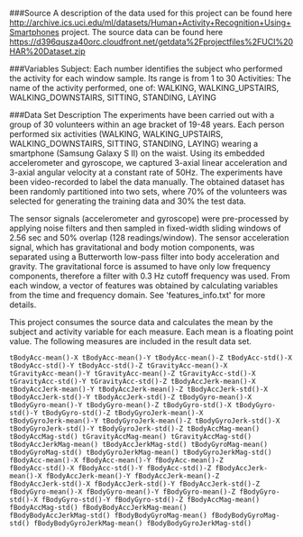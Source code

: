 ###Source
A description of the data used for this project can be found here
http://archive.ics.uci.edu/ml/datasets/Human+Activity+Recognition+Using+Smartphones project.
The source data can be found here https://d396qusza40orc.cloudfront.net/getdata%2Fprojectfiles%2FUCI%20HAR%20Dataset.zip

###Variables
Subject: Each number identifies the subject who performed the activity for each window sample. Its range is from 1 to 30
Activities: The name of the activity performed, one of: WALKING, WALKING_UPSTAIRS, WALKING_DOWNSTAIRS, SITTING, STANDING, LAYING

###Data Set Description
The experiments have been carried out with a group of 30 volunteers within an age bracket of 19-48 years. Each person performed six activities (WALKING, WALKING_UPSTAIRS, WALKING_DOWNSTAIRS, SITTING, STANDING, LAYING) wearing a smartphone (Samsung Galaxy S II) on the waist. Using its embedded accelerometer and gyroscope, we captured 3-axial linear acceleration and 3-axial angular velocity at a constant rate of 50Hz. The experiments have been video-recorded to label the data manually. The obtained dataset has been randomly partitioned into two sets, where 70% of the volunteers was selected for generating the training data and 30% the test data. 

The sensor signals (accelerometer and gyroscope) were pre-processed by applying noise filters and then sampled in fixed-width sliding windows of 2.56 sec and 50% overlap (128 readings/window). The sensor acceleration signal, which has gravitational and body motion components, was separated using a Butterworth low-pass filter into body acceleration and gravity. The gravitational force is assumed to have only low frequency components, therefore a filter with 0.3 Hz cutoff frequency was used. From each window, a vector of features was obtained by calculating variables from the time and frequency domain. See 'features_info.txt' for more details. 

This project consumes the source data and calculates the mean by the subject and activity variable for each measure.  Each mean is a floating point value.  The following measures are included in the result data set.
```
tBodyAcc-mean()-X tBodyAcc-mean()-Y tBodyAcc-mean()-Z tBodyAcc-std()-X tBodyAcc-std()-Y tBodyAcc-std()-Z tGravityAcc-mean()-X
tGravityAcc-mean()-Y tGravityAcc-mean()-Z tGravityAcc-std()-X tGravityAcc-std()-Y tGravityAcc-std()-Z tBodyAccJerk-mean()-X
tBodyAccJerk-mean()-Y tBodyAccJerk-mean()-Z tBodyAccJerk-std()-X tBodyAccJerk-std()-Y tBodyAccJerk-std()-Z tBodyGyro-mean()-X
tBodyGyro-mean()-Y tBodyGyro-mean()-Z tBodyGyro-std()-X tBodyGyro-std()-Y tBodyGyro-std()-Z tBodyGyroJerk-mean()-X
tBodyGyroJerk-mean()-Y tBodyGyroJerk-mean()-Z tBodyGyroJerk-std()-X tBodyGyroJerk-std()-Y tBodyGyroJerk-std()-Z tBodyAccMag-mean()
tBodyAccMag-std() tGravityAccMag-mean() tGravityAccMag-std() tBodyAccJerkMag-mean() tBodyAccJerkMag-std() tBodyGyroMag-mean()
tBodyGyroMag-std() tBodyGyroJerkMag-mean() tBodyGyroJerkMag-std() fBodyAcc-mean()-X fBodyAcc-mean()-Y fBodyAcc-mean()-Z
fBodyAcc-std()-X fBodyAcc-std()-Y fBodyAcc-std()-Z fBodyAccJerk-mean()-X fBodyAccJerk-mean()-Y fBodyAccJerk-mean()-Z
fBodyAccJerk-std()-X fBodyAccJerk-std()-Y fBodyAccJerk-std()-Z fBodyGyro-mean()-X fBodyGyro-mean()-Y fBodyGyro-mean()-Z fBodyGyro-std()-X fBodyGyro-std()-Y fBodyGyro-std()-Z fBodyAccMag-mean() fBodyAccMag-std() fBodyBodyAccJerkMag-mean()
fBodyBodyAccJerkMag-std() fBodyBodyGyroMag-mean() fBodyBodyGyroMag-std() fBodyBodyGyroJerkMag-mean() fBodyBodyGyroJerkMag-std()
```
